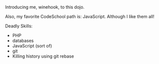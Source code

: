 Introducing me, winehook, to this dojo.

Also, my favorite CodeSchool path is: JavaScript.  Although I like them all!

Deadly Skills:

* PHP
* databases
* JavaScript (sort of)
* git
* Killing history using git rebase
